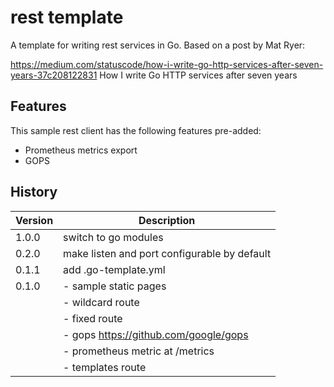 # rest template

A template for writing rest services in Go. Based on a post by Mat Ryer: 

https://medium.com/statuscode/how-i-write-go-http-services-after-seven-years-37c208122831 How I write Go HTTP services after seven years

## Features

This sample rest client has the following features pre-added:

- Prometheus metrics export
- GOPS

## History

|Version|Description|
|---|---|
|1.0.0|switch to go modules|
|0.2.0|make listen and port configurable by default|
|0.1.1|add .go-template.yml|
|0.1.0|- sample static pages|
||- wildcard route|
||- fixed route|
||- gops https://github.com/google/gops|
||- prometheus metric at /metrics|
||- templates route|
